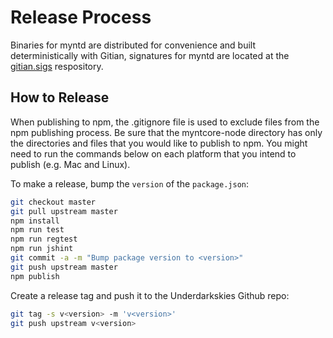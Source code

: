 # Release Process

Binaries for myntd are distributed for convenience and built deterministically with Gitian, signatures for myntd are located at the [gitian.sigs](https://github.com/joenilan/gitian.sigs) respository.

## How to Release

When publishing to npm, the .gitignore file is used to exclude files from the npm publishing process. Be sure that the myntcore-node directory has only the directories and files that you would like to publish to npm. You might need to run the commands below on each platform that you intend to publish (e.g. Mac and Linux).

To make a release, bump the `version` of the `package.json`:

```bash
git checkout master
git pull upstream master
npm install
npm run test
npm run regtest
npm run jshint
git commit -a -m "Bump package version to <version>"
git push upstream master
npm publish
```

Create a release tag and push it to the Underdarkskies Github repo:

```bash
git tag -s v<version> -m 'v<version>'
git push upstream v<version>
```
